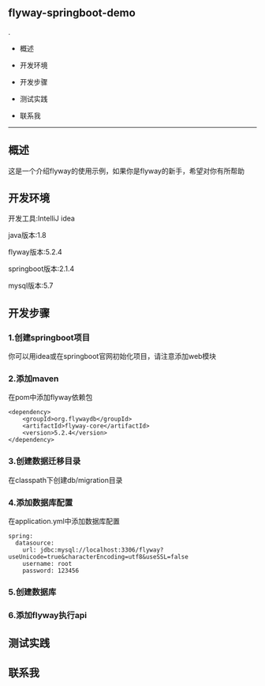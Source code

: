 ## flyway-springboot-demo
.
+ 概述
- 开发环境
+ 开发步骤
- 测试实践
+ 联系我

***

## 概述
这是一个介绍flyway的使用示例，如果你是flyway的新手，希望对你有所帮助

## 开发环境
开发工具:IntelliJ idea

java版本:1.8

flyway版本:5.2.4

springboot版本:2.1.4

mysql版本:5.7

## 开发步骤
### 1.创建springboot项目
你可以用idea或在springboot官网初始化项目，请注意添加web模块
### 2.添加maven
在pom中添加flyway依赖包

~~~	
<dependency>
	<groupId>org.flywaydb</groupId>
	<artifactId>flyway-core</artifactId>
	<version>5.2.4</version>
</dependency>
~~~
  
### 3.创建数据迁移目录
在classpath下创建db/migration目录

### 4.添加数据库配置
在application.yml中添加数据库配置
~~~
spring:
  datasource:
    url: jdbc:mysql://localhost:3306/flyway?useUnicode=true&characterEncoding=utf8&useSSL=false
    username: root
    password: 123456
~~~

### 5.创建数据库
### 6.添加flyway执行api
	

## 测试实践

## 联系我
